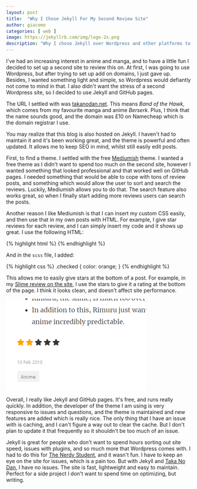 ```yaml
---
layout: post
title:  "Why I Chose Jekyll For My Second Review Site"
author: giacomo
categories: [ web ]
image: https://jekyllrb.com/img/logo-2x.png
description: "Why I chose Jekyll over Wordpress and other platforms to host my smaller blogs."
---
```


I've had an increasing interest in anime and manga, and to have a little fun I decided to set up a second site to review this on. At first, I was going to use Wordpress, but after trying to set up add on domains, I just gave up. Besides, I wanted something light and simple, so Wordpress would defiantly not come to mind in that. I also didn't want the stress of a second Wordpress site, so I decided to use Jekyll and GitHub pages.

The URL I settled with was [takanodan.net](https://takanodan.net). This means *Band of the Hawk*, which comes from my favourite manga and anime *Berserk*. Plus, I think that the name sounds good, and the domain was £10 on Namecheap which is the domain registrar I use.

You may realize that this blog is also hosted on Jekyll. I haven't had to maintain it and it's been working great, and the theme is powerful and often updated. It allows me to keep SEO in mind, whilst still easily edit posts.

First, to find a theme. I settled with the free [Mediumish](https://github.com/wowthemesnet/mediumish-theme-jekyll) theme. I wanted a free theme as I didn't want to spend too much on the second site, however I wanted something that looked professional and that worked well on GitHub pages. I needed something that would be able to cope with tons of review posts, and something which would allow the user to sort and search the reviews. Luckily, Mediumish allows you to do that. The search feature also works great, so when I finally start adding more reviews users can search the posts.

Another reason I like Mediumish is that I can insert my custom CSS easily, and then use that in my own posts with HTML. For example, I give star reviews for each review, and I can simply insert my code and it shows up great. I use the following HTML:

{% highlight html %}
<span class="fa fa-star checked"></span>
<span class="fa fa-star checked"></span>
<span class="fa fa-star"></span>
<span class="fa fa-star"></span>
<span class="fa fa-star"></span>
{% endhighlight %}

And in the `scss` file, I added:

{% highlight css %}
.checked {
	color: orange;
}
{% endhighlight %}

This allows me to easily give stars at the bottom of a post. For example, in my [Slime review on the site](https://takanodan.net/slime-review/), I use the stars to give it a rating at the bottom of the page. I think it looks clean, and doesn't affect site performance.

![Star rating](https://raw.githubusercontent.com/GiacomoLaw/blog/master/images/stars.png)

Overall, I really like Jekyll and GitHub pages. It's free, and runs really quickly. In addition, the developer of the theme I am using is very responsive to issues and questions, and the theme is maintained and new features are added which is really nice. The only thing that I have an issue with is caching, and I can't figure a way out to clear the cache. But I don't plan to update it that frequently so it shouldn't be too much of an issue.

Jekyll is great for people who don't want to spend hours sorting out site speed, issues with plugins, and so much more that Wordpress comes with. I had to do this for [The Nerdy Student](https://thenerdystudent.com), and it wasn't fun. I have to keep an eye on the site for issues, which is a pain too. But with Jekyll and [Taka No Dan](https://takanodan.net), I have no issues. The site is fast, lightweight and easy to maintain. Perfect for a side project I don't want to spend time on optimizing, but writing.

